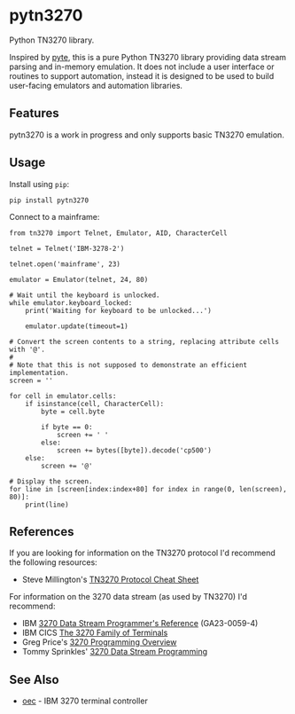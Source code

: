 # pytn3270

Python TN3270 library.

Inspired by [pyte](https://github.com/selectel/pyte), this is a pure Python TN3270 library providing data stream parsing and in-memory emulation. It does not include a user interface or routines to support automation, instead it is designed to be used to build user-facing emulators and automation libraries.

## Features

pytn3270 is a work in progress and only supports basic TN3270 emulation.

## Usage

Install using `pip`:

```
pip install pytn3270
```

Connect to a mainframe:

```
from tn3270 import Telnet, Emulator, AID, CharacterCell

telnet = Telnet('IBM-3278-2')

telnet.open('mainframe', 23)

emulator = Emulator(telnet, 24, 80)

# Wait until the keyboard is unlocked.
while emulator.keyboard_locked:
    print('Waiting for keyboard to be unlocked...')

    emulator.update(timeout=1)

# Convert the screen contents to a string, replacing attribute cells with '@'.
#
# Note that this is not supposed to demonstrate an efficient implementation.
screen = ''

for cell in emulator.cells:
    if isinstance(cell, CharacterCell):
        byte = cell.byte

        if byte == 0:
            screen += ' '
        else:
            screen += bytes([byte]).decode('cp500')
    else:
        screen += '@'

# Display the screen.
for line in [screen[index:index+80] for index in range(0, len(screen), 80)]:
    print(line)
```

## References

If you are looking for information on the TN3270 protocol I'd recommend the
following resources:

  * Steve Millington's [TN3270 Protocol Cheat Sheet](http://ruelgnoj.co.uk/3270/)

For information on the 3270 data stream (as used by TN3270) I'd recommend:

  * IBM [3270 Data Stream Programmer's Reference](https://bitsavers.computerhistory.org/pdf/ibm/3270/GA23-0059-4_3270_Data_Stream_Programmers_Reference_Dec88.pdf) (GA23-0059-4)
  * IBM CICS [The 3270 Family of Terminals](https://www.ibm.com/support/knowledgecenter/en/SSGMGV_3.1.0/com.ibm.cics.ts31.doc/dfhp3/dfhp3bg.htm#DFHP3BG)
  * Greg Price's [3270 Programming Overview](http://www.prycroft6.com.au/misc/3270.html)
  * Tommy Sprinkles' [3270 Data Stream Programming](https://www.tommysprinkle.com/mvs/P3270/start.htm)

## See Also

* [oec](https://github.com/lowobservable/oec) - IBM 3270 terminal controller

